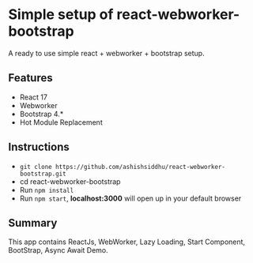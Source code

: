 # Simple setup of react-webworker-bootstrap

A ready to use simple react + webworker + bootstrap setup.

## Features

- React 17
- Webworker
- Bootstrap 4.*
- Hot Module Replacement

## Instructions

- `git clone https://github.com/ashishsiddhu/react-webworker-bootstrap.git`
- cd react-webworker-bootstrap
- Run `npm install`
- Run `npm start`, **localhost:3000** will open up in your default browser  

## Summary
This app contains ReactJs, WebWorker, Lazy Loading, Start Component, BootStrap, Async Await Demo.